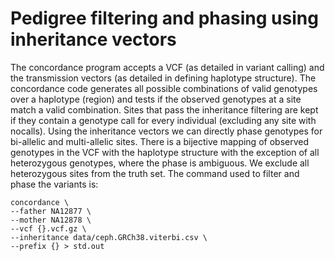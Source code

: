 # Pedigree filtering and phasing using inheritance vectors

 The concordance program accepts a VCF (as detailed in variant calling) and the transmission vectors (as detailed in defining haplotype structure). The concordance code generates all possible combinations of valid genotypes over a haplotype (region) and tests if the observed genotypes at a site match a valid combination. Sites that pass the inheritance filtering are kept if they contain a genotype call for every individual (excluding any site with nocalls). Using the inheritance vectors we can directly phase genotypes for bi-allelic and multi-allelic sites. There is a bijective mapping of observed genotypes in the VCF with the haplotype structure with the exception of all heterozygous genotypes, where the phase is ambiguous. We exclude all heterozygous sites from the truth set. The command used to filter and phase the variants is:

```
concordance \
--father NA12877 \
--mother NA12878 \
--vcf {}.vcf.gz \
--inheritance data/ceph.GRCh38.viterbi.csv \
--prefix {} > std.out
```
